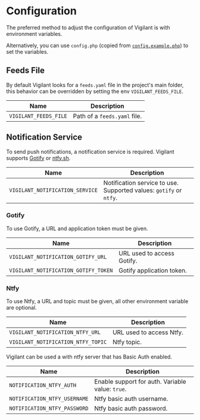 # Configuration

The preferred method to adjust the configuration of Vigilant is with environment variables.

Alternatively, you can use `config.php` (copied from [`config.example.php`](../config.example.php)) to set the variables.

## Feeds File

By default Vigilant looks for a `feeds.yaml` file in the project's main folder, this behavior can be overridden by setting the env `VIGILANT_FEEDS_FILE`.

| Name                  | Description                  |
| --------------------- | ---------------------------- |
| `VIGILANT_FEEDS_FILE` | Path of a `feeds.yaml` file. |

## Notification Service

To send push notifications, a notification service is required. Vigilant supports [Gotify](https://gotify.net) or [ntfy.sh](https://ntfy.sh).

| Name                            | Description                                                        |
| ------------------------------- | ------------------------------------------------------------------ |
| `VIGILANT_NOTIFICATION_SERVICE` | Notification service to use. Supported values: `gotify` or `ntfy`. |

### Gotify

To use Gotify, a URL and application token must be given.

| Name                                 | Description                |
| ------------------------------------ | -------------------------- |
| `VIGILANT_NOTIFICATION_GOTIFY_URL`   | URL used to access Gotify. |
| `VIGILANT_NOTIFICATION_GOTIFY_TOKEN` | Gotify application token.  |

### Ntfy

To use Ntfy, a URL and topic must be given, all other environment variable are optional.

| Name                                 | Description            |
| ------------------------------------ | ---------------------- |
| `VIGILANT_NOTIFICATION_NTFY_URL`   | URL used to access Ntfy. |
| `VIGILANT_NOTIFICATION_NTFY_TOPIC` | Ntfy topic.              |

Vigilant can be used a with ntfy server that has Basic Auth enabled.

| Name                         | Description                                      |
| ---------------------------- | ------------------------------------------------ |
| `NOTIFICATION_NTFY_AUTH`     | Enable support for auth. Variable value: `true`. |
| `NOTIFICATION_NTFY_USERNAME` | Ntfy basic auth username.                        |
| `NOTIFICATION_NTFY_PASSWORD` | Ntfy basic auth password.                        |
